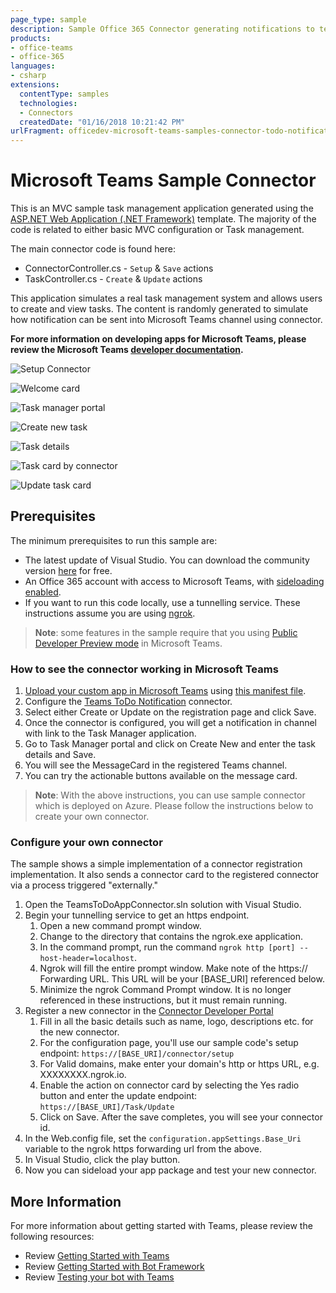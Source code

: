 ```yaml
---
page_type: sample
description: Sample Office 365 Connector generating notifications to teams channel.
products:
- office-teams
- office-365
languages:
- csharp
extensions:
  contentType: samples
  technologies:
  - Connectors
  createdDate: "01/16/2018 10:21:42 PM"
urlFragment: officedev-microsoft-teams-samples-connector-todo-notification-csharp
---
```


# Microsoft Teams Sample Connector

This is an MVC sample task management application generated using the [ASP.NET Web Application (.NET Framework)](https://docs.microsoft.com/en-us/aspnet/mvc/overview/getting-started/introduction/getting-started#creating-your-first-application) template. The majority of the code is related to either basic MVC configuration or Task management.

The main connector code is found here:
* ConnectorController.cs - `Setup` & `Save` actions
* TaskController.cs - `Create` & `Update` actions

This application simulates a real task management system and allows users to create and view tasks. The content is randomly generated to simulate how notification can be sent into Microsoft Teams channel using connector.

**For more information on developing apps for Microsoft Teams, please review the Microsoft Teams [developer documentation](https://docs.microsoft.com/en-us/microsoftteams/platform/overview).**

![Setup Connector](TeamsToDoAppConnector/Images/SetUpConnector.png)

![Welcome card](TeamsToDoAppConnector/Images/WelcomeCardSentbyConnector.png)

![Task manager portal](TeamsToDoAppConnector/Images/TaskManagerPortal.png)

![Create new task](TeamsToDoAppConnector/Images/CreateNewTask.png)

![Task details](TeamsToDoAppConnector/Images/TaskDetails.png)

![Task card by connector](TeamsToDoAppConnector/Images/TaskCardByConnector.png)

![Update task card](TeamsToDoAppConnector/Images/UpdateTaskCard.png)

## Prerequisites
The minimum prerequisites to run this sample are:
* The latest update of Visual Studio. You can download the community version [here](http://www.visualstudio.com) for free.
* An Office 365 account with access to Microsoft Teams, with [sideloading enabled](https://msdn.microsoft.com/en-us/microsoft-teams/setup).
* If you want to run this code locally, use a tunnelling service. These instructions assume you are using [ngrok](https://ngrok.com/). 

>**Note**: some features in the sample require that you using [Public Developer Preview mode](https://docs.microsoft.com/en-us/microsoftteams/platform/resources/dev-preview/developer-preview-intro) in Microsoft Teams.

### How to see the connector working in Microsoft Teams
1) [Upload your custom app in Microsoft Teams](https://docs.microsoft.com/en-us/microsoftteams/platform/concepts/apps/apps-upload) using [this manifest file](TeamsToDoAppConnector/TeamsAppPackages/manifest.json).
2) Configure the [Teams ToDo Notification](https://docs.microsoft.com/en-us/microsoftteams/platform/concepts/connectors#accessing-office-365-connectors-from-microsoft-teams) connector.
3) Select either Create or Update on the registration page and click Save. 
4) Once the connector is configured, you will get a notification in channel with link to the Task Manager application.
5) Go to Task Manager portal and click on Create New and enter the task details and Save.
6) You will see the MessageCard in the registered Teams channel.
7) You can try the actionable buttons available on the message card.

>**Note**: With the above instructions, you can use sample connector which is deployed on Azure. Please follow the instructions below to create your own connector.

### Configure your own connector
The sample shows a simple implementation of a connector registration implementation. It also sends a connector card to the registered connector via a process triggered "externally."

1. Open the TeamsToDoAppConnector.sln solution with Visual Studio.
1. Begin your tunnelling service to get an https endpoint. 
   1. Open a new command prompt window. 
   1. Change to the directory that contains the ngrok.exe application. 
   1. In the command prompt, run the command `ngrok http [port] --host-header=localhost`.
   1. Ngrok will fill the entire prompt window. Make note of the https:// Forwarding URL. This URL will be your [BASE_URI] referenced below. 
   1. Minimize the ngrok Command Prompt window. It is no longer referenced in these instructions, but it must remain running.
1. Register a new connector in the [Connector Developer Portal](https://aka.ms/connectorsdashboard)
   1. Fill in all the basic details such as name, logo, descriptions etc. for the new connector.
   1. For the configuration page, you'll use our sample code's setup endpoint: `https://[BASE_URI]/connector/setup`
   1. For Valid domains, make enter your domain's http or https URL, e.g. XXXXXXXX.ngrok.io.
   1. Enable the action on connector card by selecting the Yes radio button and enter the update endpoint: `https://[BASE_URI]/Task/Update`
   1. Click on Save. After the save completes, you will see your connector id.
1. In the Web.config file, set the `configuration.appSettings.Base_Uri` variable to the ngrok https forwarding url from the above.
1. In Visual Studio, click the play button. 
1. Now you can sideload your app package and test your new connector.

## More Information
For more information about getting started with Teams, please review the following resources:
- Review [Getting Started with Teams](https://msdn.microsoft.com/en-us/microsoft-teams/setup)
- Review [Getting Started with Bot Framework](https://docs.microsoft.com/en-us/bot-framework/bot-builder-overview-getstarted)
- Review [Testing your bot with Teams](https://msdn.microsoft.com/en-us/microsoft-teams/botsadd)

